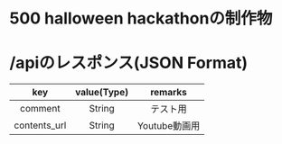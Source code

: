 # 500 halloween hackathonの制作物

# /apiのレスポンス(JSON Format)  
| key | value(Type) | remarks |  
|:--:|:--:|:--:|
| comment | String | テスト用 |  
| contents_url | String | Youtube動画用 |